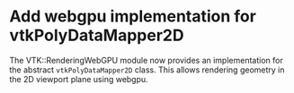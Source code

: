 # Add webgpu implementation for vtkPolyDataMapper2D

The VTK::RenderingWebGPU module now provides an implementation for the abstract `vtkPolyDataMapper2D` class. This allows rendering geometry in the 2D viewport plane using webgpu.
